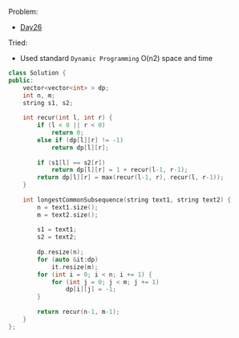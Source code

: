 Problem:
   - [Day26](https://leetcode.com/explore/challenge/card/30-day-leetcoding-challenge/531/week-4/3311/)

Tried:
   - Used standard `Dynamic Programming` O(n2) space and time

``` c++
class Solution {
public:
    vector<vector<int> > dp;
    int n, m;
    string s1, s2;
    
    int recur(int l, int r) {
        if (l < 0 || r < 0)
            return 0;
        else if (dp[l][r] != -1)
            return dp[l][r];
        
        if (s1[l] == s2[r])
            return dp[l][r] = 1 + recur(l-1, r-1);
        return dp[l][r] = max(recur(l-1, r), recur(l, r-1));        
    }
    
    int longestCommonSubsequence(string text1, string text2) {
        n = text1.size();
        m = text2.size();
        
        s1 = text1;
        s2 = text2;
        
        dp.resize(n);
        for (auto &it:dp)
            it.resize(m);
        for (int i = 0; i < n; i += 1) {
            for (int j = 0; j < m; j += 1)
                dp[i][j] = -1;
        }
        
        return recur(n-1, m-1);
    }
};
```